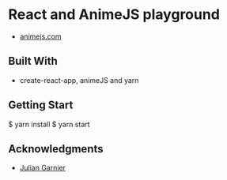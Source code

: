 # React and AnimeJS playground
- [animejs.com](http://animejs.com/)

## Built With
- create-react-app, animeJS and yarn

## Getting Start
$ yarn install
$ yarn start

## Acknowledgments
- [Julian Garnier](https://github.com/juliangarnier)